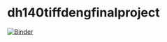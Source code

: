 # dh140tiffdengfinalproject

[![Binder](https://mybinder.org/badge_logo.svg)](https://mybinder.org/v2/gh/tifffd/dh140tiffdengfinalproject/HEAD)
